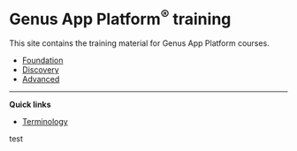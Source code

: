 # **Genus App Platform<sup>&reg;</sup> training**
This site contains the training material for Genus App Platform courses.


* [Foundation](foundation/index.md)
* [Discovery](discovery/index.md)
* [Advanced](advanced/index.md)

---

**Quick links**
* [Terminology](https://docs.genus.no/terminology.html)

test
